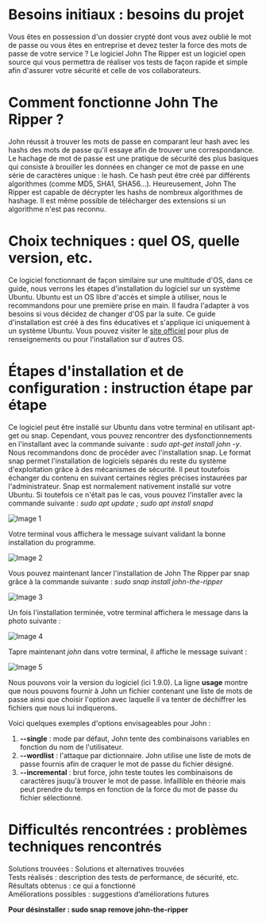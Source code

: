 # Besoins initiaux : besoins du projet  

Vous êtes en possession d'un dossier crypté dont vous avez oublié le mot de passe ou vous êtes en entreprise et devez tester la force des mots de passe de votre service ?
Le logiciel John The Ripper est un logiciel open source qui vous permettra de réaliser vos tests de façon rapide et simple afin d'assurer votre sécurité et celle de vos collaborateurs. 

# Comment fonctionne John The Ripper ?

John réussit à trouver les mots de passe en comparant leur hash avec les hashs des mots de passe qu'il essaye afin de trouver une correspondance.
Le hachage de mot de passe est une pratique de sécurité des plus basiques qui consiste à brouiller les données en changer ce mot de passe en une série de caractères unique : le hash. Ce hash peut être créé par différents algorithmes (comme MD5, SHA1, SHA56...). Heureusement, John The Ripper est capable de décrypter les hashs de nombreux algorithmes de hashage. Il est même possible de télécharger des extensions si un algorithme n'est pas reconnu.

# Choix techniques : quel OS, quelle version, etc.  

Ce logiciel fonctionnant de façon similaire sur une multitude d'OS, dans ce guide, nous verrons les étapes d'installation du logiciel sur un système Ubuntu. Ubuntu est un OS libre d'accès et simple à utiliser, nous le recommandons pour une première prise en main. Il faudra l'adapter à vos besoins si vous décidez de changer d'OS par la suite.
Ce guide d'installation est créé à des fins éducatives et s'applique ici uniquement à un système Ubuntu. Vous pouvez visiter le [site officiel](https://www.openwall.com/john/) pour plus de renseignements ou pour l'installation sur d'autres OS. 


# Étapes d'installation et de configuration : instruction étape par étape  

Ce logiciel peut être installé sur Ubuntu dans votre terminal en utilisant apt-get ou snap. Cependant, vous pouvez rencontrer des dysfonctionnements en l'installant avec la commande suivante : _sudo apt-get install john -y_. Nous recommandons donc de procéder avec l'installation snap. Le format snap permet l'installation de logiciels séparés du reste du système d'exploitation grâce à des mécanismes de sécurité. Il peut toutefois échanger du contenu en suivant certaines règles précises instaurées par l'administrateur.
Snap est normalement nativement installé sur votre Ubuntu. Si toutefois ce n'était pas le cas, vous pouvez l'installer avec la commande suivante : _sudo apt update ; sudo apt install snapd_

![Image 1](https://github.com/ThomasDominici/Projet-BVT-1/blob/main/Ressources/Screenshots%20installation/1.JPG?raw=true)

Votre terminal vous affichera le message suivant validant la bonne installation du programme.

![Image 2 ](https://github.com/ThomasDominici/Projet-BVT-1/blob/main/Ressources/Screenshots%20installation/1.5.JPG)

Vous pouvez maintenant lancer l'installation de John The Ripper par snap grâce à la commande suivante : _sudo snap install john-the-ripper_

![Image 3](https://github.com/ThomasDominici/Projet-BVT-1/blob/main/Ressources/Screenshots%20installation/2.JPG)

Un fois l'installation terminée, votre terminal affichera le message dans la photo suivante : 

![Image 4](https://github.com/ThomasDominici/Projet-BVT-1/blob/main/Ressources/Screenshots%20installation/3.JPG)

Tapre maintenant _john_ dans votre terminal, il affiche le message suivant :

![Image 5](https://github.com/ThomasDominici/Projet-BVT-1/blob/main/Ressources/Screenshots%20installation/4.JPG)

Nous pouvons voir la version du logiciel (ici 1.9.0).
La ligne **usage** montre que nous pouvons fournir à John un fichier contenant une liste de mots de passe ainsi que choisir l'option avec laquelle il va tenter de déchiffrer les fichiers que nous lui indiquerons.

Voici quelques exemples d'options envisageables pour John : 

1. **--single** : mode par défaut, John tente des combinaisons variables en fonction du nom de l'utilisateur.
2. **--wordlist** : l'attaque par dictionnaire. John utilise une liste de mots de passe fournis afin de craquer le mot de passe du fichier désigné.
3. **--incremental** : brut force, john teste toutes les combinaisons de caractères jsuqu'à trouver le mot de passe. Infaillible en théorie mais peut prendre du temps en fonction de la force du mot de passe du fichier sélectionné.


# Difficultés rencontrées : problèmes techniques rencontrés  
Solutions trouvées : Solutions et alternatives trouvées  
Tests réalisés : description des tests de performance, de sécurité, etc.  
Résultats obtenus : ce qui a fonctionné  
Améliorations possibles : suggestions d’améliorations futures  

**Pour désinstaller : sudo snap remove john-the-ripper**


